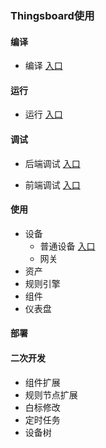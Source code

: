 ### Thingsboard使用



#### 编译

- 编译 [入口](doc/编译.md)



#### 运行

- 运行 [入口](doc/运行.md)



#### 调试

- 后端调试 [入口](doc/后端调试.md)

- 前端调试 [入口](doc/前端调试.md)



#### 使用
-  设备
	-  普通设备  [入口](doc/普通设备.md)
	-  网关
-  资产
-  规则引擎
-  组件
-  仪表盘

#### 部署



#### 二次开发
- 组件扩展
- 规则节点扩展
- 白标修改
- 定时任务
- 设备树








